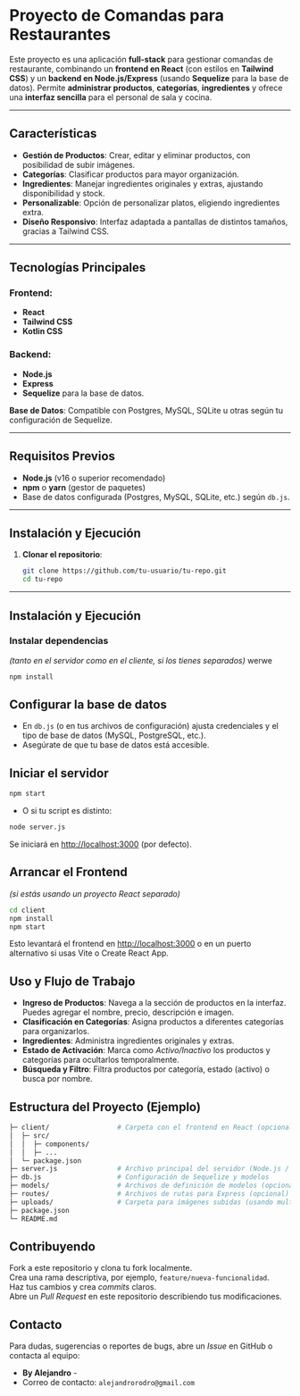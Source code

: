 # Proyecto de Comandas para Restaurantes

Este proyecto es una aplicación **full-stack** para gestionar comandas de restaurante, combinando un **frontend en React** (con estilos en **Tailwind CSS**) y un **backend en Node.js/Express** (usando **Sequelize** para la base de datos). Permite **administrar productos**, **categorías**, **ingredientes** y ofrece una **interfaz sencilla** para el personal de sala y cocina.

---

## Características

- **Gestión de Productos**: Crear, editar y eliminar productos, con posibilidad de subir imágenes.  
- **Categorías**: Clasificar productos para mayor organización.  
- **Ingredientes**: Manejar ingredientes originales y extras, ajustando disponibilidad y stock.  
- **Personalizable**: Opción de personalizar platos, eligiendo ingredientes extra.  
- **Diseño Responsivo**: Interfaz adaptada a pantallas de distintos tamaños, gracias a Tailwind CSS.

---

## Tecnologías Principales

### Frontend:
- **React**  
- **Tailwind CSS**
- **Kotlin CSS**

### Backend:
- **Node.js**  
- **Express**  
- **Sequelize** para la base de datos.

**Base de Datos**: Compatible con Postgres, MySQL, SQLite u otras según tu configuración de Sequelize.

---

## Requisitos Previos

- **Node.js** (v16 o superior recomendado)  
- **npm** o **yarn** (gestor de paquetes)  
- Base de datos configurada (Postgres, MySQL, SQLite, etc.) según `db.js`.

---

## Instalación y Ejecución

1. **Clonar el repositorio**:
   ```bash
   git clone https://github.com/tu-usuario/tu-repo.git
   cd tu-repo

---

## Instalación y Ejecución

### Instalar dependencias
*(tanto en el servidor como en el cliente, si los tienes separados)*
werwe
```bash
npm install
```

## Configurar la base de datos

- En `db.js` (o en tus archivos de configuración) ajusta credenciales y el tipo de base de datos (MySQL, PostgreSQL, etc.).
- Asegúrate de que tu base de datos está accesible.

## Iniciar el servidor

```bash
npm start

```
- O si tu script es distinto:

```bash
node server.js

```

Se iniciará en [http://localhost:3000](http://localhost:3000) (por defecto).

## Arrancar el Frontend
*(si estás usando un proyecto React separado)*

```bash
cd client
npm install
npm start

```
Esto levantará el frontend en [http://localhost:3000](http://localhost:3000) o en un puerto alternativo si usas Vite o Create React App.


## Uso y Flujo de Trabajo

- **Ingreso de Productos**: Navega a la sección de productos en la interfaz. Puedes agregar el nombre, precio, descripción e imagen.
- **Clasificación en Categorías**: Asigna productos a diferentes categorías para organizarlos.
- **Ingredientes**: Administra ingredientes originales y extras.
- **Estado de Activación**: Marca como *Activo/Inactivo* los productos y categorías para ocultarlos temporalmente.
- **Búsqueda y Filtro**: Filtra productos por categoría, estado (activo) o busca por nombre.
  
## Estructura del Proyecto (Ejemplo)

```bash
├─ client/                 # Carpeta con el frontend en React (opcional)
│  ├─ src/
│  │  ├─ components/
│  │  ├─ ...
│  └─ package.json
├─ server.js               # Archivo principal del servidor (Node.js / Express)
├─ db.js                   # Configuración de Sequelize y modelos
├─ models/                 # Archivos de definición de modelos (opcional)
├─ routes/                 # Archivos de rutas para Express (opcional)
├─ uploads/                # Carpeta para imágenes subidas (usando multer)
├─ package.json
└─ README.md

```
 ## Contribuyendo

Fork a este repositorio y clona tu fork localmente.  
Crea una rama descriptiva, por ejemplo, `feature/nueva-funcionalidad`.  
Haz tus cambios y crea *commits* claros.  
Abre un *Pull Request* en este repositorio describiendo tus modificaciones.

## Contacto

Para dudas, sugerencias o reportes de bugs, abre un *Issue* en GitHub o contacta al equipo:

- **By Alejandro** -  
- Correo de contacto: `alejandrorodro@gmail.com`
